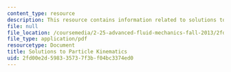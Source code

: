 ```yaml
---
content_type: resource
description: This resource contains information related to solutions to particle kinematics.
file: null
file_location: /coursemedia/2-25-advanced-fluid-mechanics-fall-2013/2fd00e2d598335737f3bf04bc3374ed0_MIT2_25F13_Part_Kine_Solu.pdf
file_type: application/pdf
resourcetype: Document
title: Solutions to Particle Kinematics
uid: 2fd00e2d-5983-3573-7f3b-f04bc3374ed0
---
```

